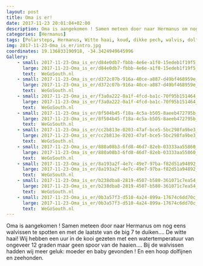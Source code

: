 ```yaml
---
layout: post
title: Oma is er!
date: 2017-11-23 20:01:04+02:00
description: Oma is aangekomen ! Samen meteen door naar Hermanus om nog eens walvissen te spotten en met de laatste van de big 7 te duiken.... De witte haai! Wij hebben een uur in de kooi gezeten met een watertemperatuur van ongevee
categories: [Hermanus]
tags: [Polarsteps, Hermanus, Witte haai, koud, dikke pech, walvis, dolfijnen, zehonden]
img: 2017-11-23-Oma_is_er/intro.jpg
coordinates: 19.136833190918, -34.3424949645996
Gallery:
    - small: 2017-11-23-Oma_is_er/d84e0db7-fbbb-4e6e-a1f0-15edeb1f19f5_large_image.jpg
      large: 2017-11-23-Oma_is_er/d84e0db7-fbbb-4e6e-a1f0-15edeb1f19f5_large_image.jpg
      text:  WeGoSouth.nl
    - small: 2017-11-23-Oma_is_er/d372c07b-916a-40ce-a887-d49bf468959e_large_image.jpg
      large: 2017-11-23-Oma_is_er/d372c07b-916a-40ce-a887-d49bf468959e_large_image.jpg
      text:  WeGoSouth.nl
    - small: 2017-11-23-Oma_is_er/f3a0a222-0a1f-4fcd-ba1c-70f95b151464_large_image.jpg
      large: 2017-11-23-Oma_is_er/f3a0a222-0a1f-4fcd-ba1c-70f95b151464_large_image.jpg
      text:  WeGoSouth.nl
    - small: 2017-11-23-Oma_is_er/8f504b45-f18a-4c5a-b505-8aeeb472795b_large_image.jpg
      large: 2017-11-23-Oma_is_er/8f504b45-f18a-4c5a-b505-8aeeb472795b_large_image.jpg
      text:  WeGoSouth.nl
    - small: 2017-11-23-Oma_is_er/cc2b813e-0203-47af-bce5-5bc298fa9be3_large_image.jpg
      large: 2017-11-23-Oma_is_er/cc2b813e-0203-47af-bce5-5bc298fa9be3_large_image.jpg
      text:  WeGoSouth.nl
    - small: 2017-11-23-Oma_is_er/880a08b3-6fd8-46d7-82eb-03333aa55860_large_image.jpg
      large: 2017-11-23-Oma_is_er/880a08b3-6fd8-46d7-82eb-03333aa55860_large_image.jpg
      text:  WeGoSouth.nl
    - small: 2017-11-23-Oma_is_er/8a193a2f-4e7c-49e7-97ba-f82d51a94892_large_image.jpg
      large: 2017-11-23-Oma_is_er/8a193a2f-4e7c-49e7-97ba-f82d51a94892_large_image.jpg
      text:  WeGoSouth.nl
    - small: 2017-11-23-Oma_is_er/b238dba8-2819-4507-b580-361071c7ea54_large_image.jpg
      large: 2017-11-23-Oma_is_er/b238dba8-2819-4507-b580-361071c7ea54_large_image.jpg
      text:  WeGoSouth.nl
    - small: 2017-11-23-Oma_is_er/0b3a57f3-d510-4a24-899a-17674c6dd70c_large_image.jpg
      large: 2017-11-23-Oma_is_er/0b3a57f3-d510-4a24-899a-17674c6dd70c_large_image.jpg
      text:  WeGoSouth.nl
---
```

Oma is aangekomen ! Samen meteen door naar Hermanus om nog eens walvissen te spotten en met de laatste van de big 7 te duiken.... De witte haai! 
Wij hebben een uur in de kooi gezeten met een watertemperatuur van ongeveer 12 graden maar geen spoor van de haaien....
Bij de walvissen hadden wij meer geluk: moeder en baby gevonden ! En een hoop dolfijnen en zeehonden. 